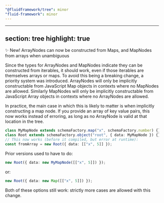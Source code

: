 ```yaml
---
"@fluidframework/tree": minor
"fluid-framework": minor
---
```

---
section: tree
highlight: true
---

✨ New! ArrayNodes can now be constructed from Maps, and MapNodes from arrays when unambiguous

Since the types for ArrayNodes and MapNodes indicate they can be constructed from iterables,
it should work, even if those iterables are themselves arrays or maps.
To avoid this being a breaking change, a priority system was introduced.
ArrayNodes will only be implicitly constructable from JavaScript Map objects in contexts where no MapNodes are allowed.
Similarly MapNodes will only be implicitly constructable from JavaScript Array objects in contexts where no ArrayNodes are allowed.

In practice, the main case in which this is likely to matter is when implicitly constructing a map node. If you provide an array of key value pairs, this now works instead of erroring, as long as no ArrayNode is valid at that location in the tree.

```typescript
class MyMapNode extends schemaFactory.map("x", schemaFactory.number) {}
class Root extends schemaFactory.object("root", { data: MyMapNode }) {}
// This now works (before it compiled, but error at runtime):
const fromArray = new Root({ data: [["x", 5]] });
```

Prior versions used to have to do:
```typescript
new Root({ data: new MyMapNode([["x", 5]]) });
```
or:
```typescript
new Root({ data: new Map([["x", 5]]) });
```
Both of these options still work: strictly more cases are allowed with this change.
